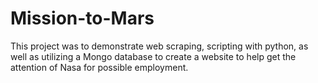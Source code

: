 # Mission-to-Mars

This project was to demonstrate web scraping, scripting with python, as well as utilizing a Mongo database to create a website to help get the attention of Nasa for possible employment.

